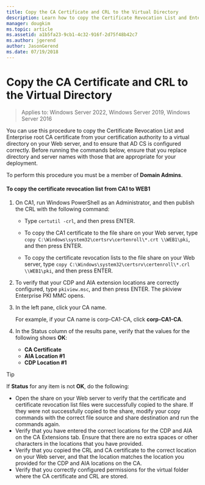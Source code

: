 ```yaml
---
title: Copy the CA Certificate and CRL to the Virtual Directory
description: Learn how to copy the Certificate Revocation List and Enterprise root CA certificate from your certification authority to a virtual directory on your Web server, and to ensure that AD CS is configured correctly.
manager: dougkim
ms.topic: article
ms.assetid: a1b5fa23-9cb1-4c32-916f-2d75f48b42c7
ms.author: jgerend
author: JasonGerend
ms.date: 07/19/2018
---
```

# Copy the CA Certificate and CRL to the Virtual Directory

>Applies to: Windows Server 2022, Windows Server 2019, Windows Server 2016

You can use this procedure to copy the Certificate Revocation List and Enterprise root CA certificate from your certification authority to a virtual directory on your Web server, and to ensure that AD CS is configured correctly. Before running the commands below, ensure that you replace directory and server names with those that are appropriate for your deployment.

To perform this procedure you must be a member of **Domain Admins**.

#### To copy the certificate revocation list from CA1 to WEB1

1.  On CA1, run Windows PowerShell as an Administrator, and then publish the CRL with the following command:

    - Type `certutil -crl`, and then press ENTER.

    - To copy the CA1 certificate to the file share on your Web server, type `copy C:\Windows\system32\certsrv\certenroll\*.crt \\WEB1\pki`, and then press ENTER.

    - To copy the certificate revocation lists to the file share on your Web server, type `copy C:\Windows\system32\certsrv\certenroll\*.crl \\WEB1\pki`, and then press ENTER.

2.  To verify that your CDP and AIA extension locations are correctly configured, type `pkiview.msc`, and then press ENTER. The pkiview Enterprise PKI MMC opens.

3.  In the left pane, click your CA name.<p>For example, if your CA name is corp-CA1-CA, click **corp-CA1-CA**.

4. In the Status column of the results pane, verify that the values for the following shows **OK**:

    - **CA Certificate**
    - **AIA Location #1**
    - **CDP Location #1**


> [!TIP]
> If **Status** for any item is not **OK**, do the following:
> -   Open the share on your Web server to verify that the certificate and certificate revocation list files were successfully copied to the share. If they were not successfully copied to the share, modify your copy commands with the correct file source and share destination and run the commands again.
> -   Verify that you have entered the correct locations for the CDP and AIA on the CA Extensions tab. Ensure that there are no extra spaces or other characters in the locations that you have provided.
> -   Verify that you copied the CRL and CA certificate to the correct location on your Web server, and that the location matches the location you provided for the CDP and AIA locations on the CA.
> -   Verify that you correctly configured permissions for the virtual folder where the CA certificate and CRL are stored.



